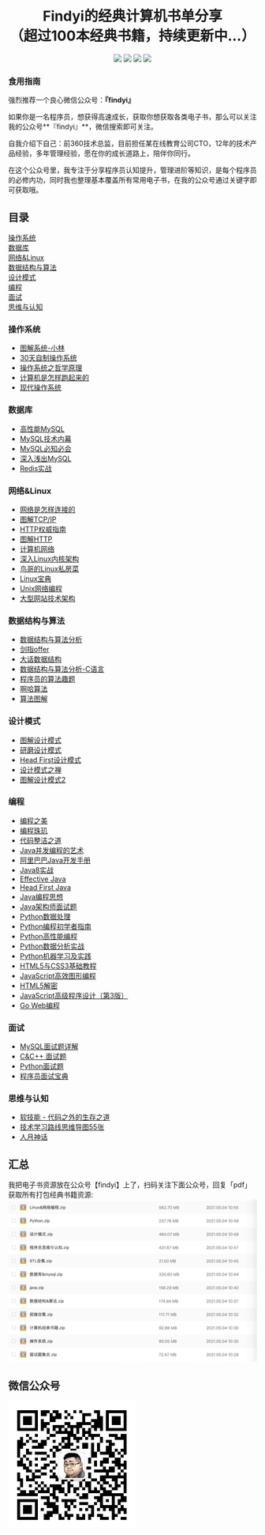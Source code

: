 <h1 align="center">Findyi的经典计算机书单分享<br>（超过100本经典书籍，持续更新中...）</h1>

<p align='center'>
<a href="https://github.com/pinefor1983" target="_blank"><img src="https://img.shields.io/badge/%E4%BD%9C%E8%80%85-%40findyi-black?style=flat-square&logo=GitHub"></a>
<a href="https://www.zhihu.com/people/yi-yang-91-9" target="_blank"><img src="https://img.shields.io/badge/%E7%9F%A5%E4%B9%8E-%40findyi-black?style=flat-square&logo=Zhihu"></a>
<a href="https://sm.ms/image/aus8qZozUGAkhVS" target="_blank"><img src="https://img.shields.io/badge/%E5%85%AC%E4%BC%97%E5%8F%B7-%40findyi-black?style=flat-square&logo=WeChat"></a>
<a href="https://space.bilibili.com/7936249" target="_blank"><img src="https://img.shields.io/badge/B%E7%AB%99-%40findyi-black?style=flat-square&logo=Bilibili"></a>
</p>

### 食用指南
强烈推荐一个良心微信公众号：**『findyi』**

如果你是一名程序员，想获得高速成长，获取你想获取各类电子书，那么可以关注我的公众号**『findyi』**，微信搜索即可关注。

自我介绍下自己：前360技术总监，目前担任某在线教育公司CTO，12年的技术产品经验，多年管理经验，愿在你的成长道路上，陪伴你同行。

在这个公众号里，我专注于分享程序员认知提升，管理进阶等知识，是每个程序员的必修内功，同时我也整理基本覆盖所有常用电子书，在我的公众号通过关键字即可获取哦。

<h2>目录</h2>

[操作系统](#操作系统)<br>
[数据库](#数据库)<br>
[网络&Linux](#网络&Linux)<br>
[数据结构与算法](#数据结构与算法)<br>
[设计模式](#设计模式)<br>
[编程](#编程)<br>
[面试](#面试)<br>
[思维与认知](#思维与认知)<br>

### 操作系统
- [图解系统-小林]()
- [30天自制操作系统]()
- [操作系统之哲学原理]()
- [计算机是怎样跑起来的]()
- [现代操作系统]()

### 数据库
- [高性能MySQL]()
- [MySQL技术内幕]()
- [MySQL必知必会]()
- [深入浅出MySQL]()
- [Redis实战]()

### 网络&Linux
- [网络是怎样连接的]()
- [图解TCP/IP]()
- [HTTP权威指南]()
- [图解HTTP]()
- [计算机网络]()
- [深入Linux内核架构]()
- [鸟哥的Linux私房菜]()
- [Linux宝典]()
- [Unix网络编程]()
- [大型网站技术架构]()

### 数据结构与算法
- [数据结构与算法分析]()
- [剑指offer]()
- [大话数据结构]()
- [数据结构与算法分析-C语言]()
- [程序员的算法趣题]()
- [啊哈算法]()
- [算法图解]()

### 设计模式
- [图解设计模式]()
- [研磨设计模式]()
- [Head First设计模式]()
- [设计模式之禅]()
- [图解设计模式2]()

### 编程
- [编程之美]()
- [编程珠玑]()
- [代码整洁之道]()
- [Java并发编程的艺术]()
- [阿里巴巴Java开发手册]()
- [Java8实战]()
- [Effective Java]()
- [Head First Java]()
- [Java编程思想]()
- [Java架构师面试题]()
- [Python数据处理]()
- [Python编程初学者指南]()
- [Python高性能编程]()
- [Python数据分析实战]()
- [Python机器学习及实践]()
- [HTML5与CSS3基础教程]()
- [JavaScript高效图形编程]()
- [HTML5解密]()
- [JavaScript高级程序设计（第3版）]()
- [Go Web编程]()

### 面试
- [MySQL面试题详解]()
- [C&C++ 面试题]()
- [Python面试题]()
- [程序员面试宝典]()

### 思维与认知
- [软技能 - 代码之外的生存之道]()
- [技术学习路线思维导图55张]()
- [人月神话]()

<h2>汇总</h2>
我把电子书资源放在公众号【findyi】上了，扫码关注下面公众号，回复「pdf」 获取所有打包经典书籍资源:
<img src='images/all.jpg'>

<h2>微信公众号</h2>
<img align='left' src='images/wechat.jpg'>


